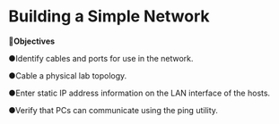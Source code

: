 # Building a Simple Network

🔎<b>Objectives</b>

 ●Identify cables and ports for use in the network.

 ●Cable a physical lab topology.
 
 ●Enter static IP address information on the LAN interface of the hosts.
 
 ●Verify that PCs can communicate using the ping utility.
<h1></h1>
